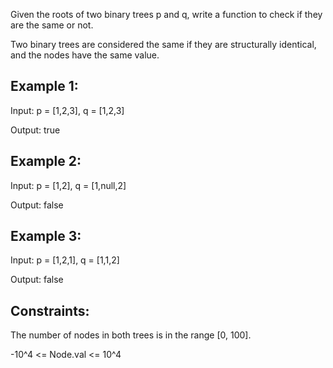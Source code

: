 Given the roots of two binary trees p and q, write a function to check if they are the same or not.

Two binary trees are considered the same if they are structurally identical, and the nodes have the same value.

## Example 1:


Input: p = [1,2,3], q = [1,2,3]

Output: true

## Example 2:


Input: p = [1,2], q = [1,null,2]

Output: false

## Example 3:


Input: p = [1,2,1], q = [1,1,2]

Output: false

## Constraints:

The number of nodes in both trees is in the range [0, 100].

-10^4 <= Node.val <= 10^4
